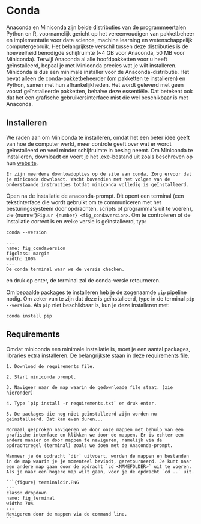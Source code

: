# Conda
Anaconda en Miniconda zijn beide distributies van de programmeertalen Python en R, voornamelijk gericht op het vereenvoudigen van pakketbeheer en implementatie voor data science, machine learning en wetenschappelijk computergebruik. Het belangrijkste verschil tussen deze distributies is de hoeveelheid benodigde schijfruimte (~4 GB voor Anaconda, 50 MB voor Miniconda). Terwijl Anaconda al alle hoofdpakketten voor u heeft geïnstalleerd, bepaal je met Miniconda precies wat je wilt installeren. Miniconda is dus een minimale installer voor de Anaconda-distributie. Het bevat alleen de conda-pakketbeheerder (om pakketten te installeren) en Python, samen met hun afhankelijkheden. Het wordt geleverd met geen vooraf geïnstalleerde pakketten, behalve deze essentiële. Dat betekent ook dat het een grafische gebruikersinterface mist die wel beschikbaar is met Anaconda.

## Installeren
We raden aan om Miniconda te installeren, omdat het een beter idee geeft van hoe de computer werkt, meer controle geeft over wat er wordt geïnstalleerd en veel minder schijfruimte in beslag neemt. Om Miniconda te installeren, downloadt en voert je het .exe-bestand uit zoals beschreven op hun [website](https://docs.anaconda.com/miniconda/install/).

```{warning}
Er zijn meerdere downloadopties op de site van conda. Zorg ervoor dat je miniconda downloadt. Wacht bovendien met het volgen van de onderstaande instructies totdat miniconda volledig is geïnstalleerd.
```

Open na de installatie de anaconda-prompt. Dit opent een terminal (een tekstinterface die wordt gebruikt om te communiceren met het besturingssysteem door opdrachten, scripts of programma's uit te voeren), zie {numref}`Figuur {number} <fig_condaversion>`. Om te controleren of de installatie correct is en welke versie is geïnstalleerd, typ:

```{code}
conda --version
```

```{figure} condaversion.PNG
---
name: fig_condaversion
figclass: margin
width: 100%
---
De conda terminal waar we de versie checken.
```

en druk op enter, de terminal zal de conda-versie retourneren.

Om bepaalde packages te installeren heb je de zogenaamde `pip` pipeline nodig. Om zeker van te zijn dat deze is geïnstalleerd, type in de terminal `pip --version`. Als `pip` niet beschikbaar is, kun je deze installeren met:
```{code}
conda install pip
```


## Requirements
Omdat miniconda een minimale installatie is, moet je een aantal packages, libraries extra installeren. De belangrijkste staan in deze [requirements file](./requirements.txt). 

```{exercise}
1. Download de requirements file. 

2. Start miniconda prompt. 

3. Navigeer naar de map waarin de gedownloade file staat. (zie hieronder)

4. Type `pip install -r requirements.txt` en druk enter.

5. De packages die nog niet geïnstalleerd zijn worden nu geïnstalleerd. Dat kan even duren...

```

````{admonition} Gebruik van de terminal en command line
Normaal gesproken navigeren we door onze mappen met behulp van een grafische interface en klikken we door de mappen. Er is echter een andere manier om door mappen te navigeren, namelijk via de opdrachtregel (terminal) zoals we doen met de Anaconda-prompt.

Wanneer je de opdracht `dir` uitvoert, worden de mappen en bestanden in de map waarin je je momenteel bevindt, geretourneerd. Je kunt naar een andere map gaan door de opdracht `cd <NAMEFOLDER>` uit te voeren. Als je naar een hogere map wilt gaan, voer je de opdracht `cd ..` uit.

```{figure} terminaldir.PNG
---
class: dropdown
name: fig_terminal
width: 70%
---
Navigeren door de mappen via de command line.
```
````